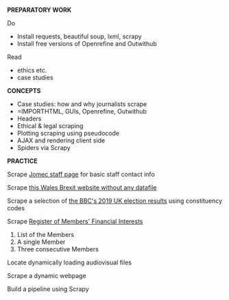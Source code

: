 **PREPARATORY WORK**

Do
- Install requests, beautiful soup, lxml, scrapy
- Install free versions of Openrefine and Outwithub

Read
- ethics etc.
- case studies

**CONCEPTS**

- Case studies: how and why journalists scrape
- =IMPORTHTML, GUIs, Openrefine, Outwithub
- Headers
- Ethical & legal scraping
- Plotting scraping using pseudocode
- AJAX and rendering client side
- Spiders via Scrapy

**PRACTICE**

Scrape [Jomec staff page](https://www.cardiff.ac.uk/journalism-media-and-culture/people/academic-staff)
for basic staff contact info

Scrape [this Wales Brexit website without any datafile](https://www.electoralcommission.org.uk/who-we-are-and-what-we-do/elections-and-referendums/past-elections-and-referendums/eu-referendum/results-and-turnout-eu-referendum/eu-referendum-results-region-wales)

Scrape a selection of [the BBC's 2019 UK election results](https://www.bbc.co.uk/news/politics/constituencies/E14000546) using constituency codes

Scrape [Register of Members' Financial Interests](https://publications.parliament.uk/pa/cm/cmregmem/201012/contents.htm)
1. List of the Members
2. A single Member
3. Three consecutive Members

Locate dynamically loading audiovisual files

Scrape a dynamic webpage

Build a pipeline using Scrapy
